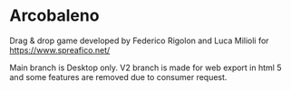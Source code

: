 # Arcobaleno

Drag & drop game developed by Federico Rigolon and Luca Milioli for https://www.spreafico.net/

Main branch is Desktop only. 
V2 branch is made for web export in html 5 and some features are removed due to consumer request.
